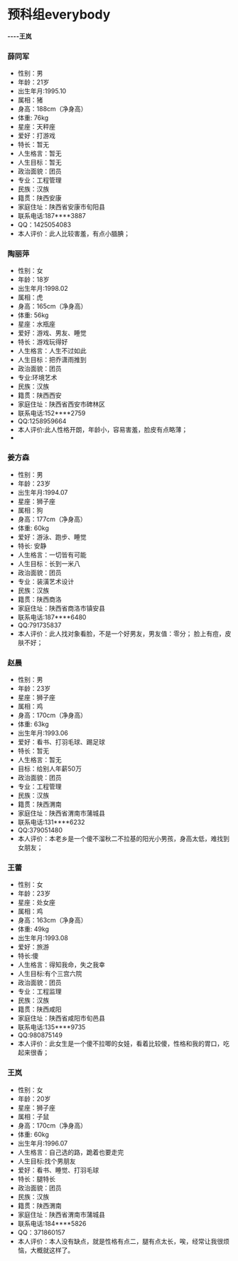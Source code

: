 # 预科组everybody
#### ----王岚

### 薛同军
* 性别：男
* 年龄：21岁
* 出生年月:1995.10
* 属相：猪
* 身高：188cm（净身高）
* 体重: 76kg   
* 星座：天秤座  
* 爱好：打游戏
* 特长：暂无
* 人生格言：暂无
* 人生目标：暂无
* 政治面貌：团员
* 专业：工程管理
* 民族：汉族
* 籍贯：陕西安康
* 家庭住址：陕西省安康市旬阳县
* 联系电话:187****3887
* QQ：1425054083
* 本人评价：此人比较害羞，有点小腼腆；

### 陶丽萍
* 性别：女
* 年龄：18岁
* 出生年月:1998.02
* 属相：虎
* 身高：165cm（净身高）
* 体重: 56kg
* 星座：水瓶座     
* 爱好：游戏、男友、睡觉
* 特长：游戏玩得好
* 人生格言：人生不过如此
* 人生目标：把乔潇雨推到
* 政治面貌：团员
* 专业:环境艺术
* 民族：汉族
* 籍贯：陕西西安
* 家庭住址：陕西省西安市碑林区
* 联系电话:152****2759
* QQ:1258959664
* 本人评价:此人性格开朗，年龄小，容易害羞，脸皮有点略薄；
*

### 姜方森
* 性别：男
* 年龄：23岁
* 出生年月:1994.07  
* 星座：狮子座  
* 属相：狗
* 身高：177cm（净身高）
* 体重: 60kg  
* 爱好：游泳、跑步、睡觉
* 特长: 安静
* 人生格言：一切皆有可能
* 人生目标：长到一米八
* 政治面貌：团员
* 专业：装潢艺术设计
* 民族：汉族
* 籍贯：陕西商洛
* 家庭住址：陕西省商洛市镇安县
* 联系电话:187****6480
* QQ:791735837
* 本人评价：此人找对象看脸，不是一个好男友，男友值：零分； 脸上有痘，皮肤不好；


### 赵晨
* 性别：男
* 年龄：23岁
* 星座：狮子座
* 属相：鸡
* 身高：170cm（净身高）
* 体重: 63kg
* 出生年月:1993.06      
* 爱好：看书、打羽毛球、踢足球
* 特长：暂无
* 人生格言：暂无
* 目标：给别人年薪50万
* 政治面貌：团员
* 专业：工程管理
* 民族：汉族
* 籍贯：陕西渭南
* 家庭住址：陕西省渭南市蒲城县
* 联系电话:131****6232
* QQ:379051480
* 本人评价：本老乡是一个傻不溜秋二不拉基的阳光小男孩，身高太低，难找到女朋友；

### 王蕾
* 性别：女
* 年龄：23岁
* 星座：处女座
* 属相：鸡
* 身高：163cm（净身高）
* 体重: 49kg
* 出生年月:1993.08      
* 爱好：旅游
* 特长:傻
* 人生格言：得知我命，失之我幸
* 人生目标:有个三宫六院
* 政治面貌：团员
* 专业：工程监理
* 民族：汉族
* 籍贯：陕西咸阳
* 家庭住址：陕西省咸阳市旬邑县
* 联系电话:135****9735
* QQ:980875149
* 本人评价：此女生是一个傻不拉唧的女娃，看着比较傻，性格和我的胃口，吃起来很香；

### 王岚
* 性别：女
* 年龄：20岁
* 星座：狮子座
* 属相：子鼠
* 身高：170cm（净身高）
* 体重: 60kg
* 出生年月:1996.07     
* 人生格言：自己选的路，跪着也要走完
* 人生目标:找个男朋友
* 爱好：看书、睡觉、打羽毛球
* 特长：腿特长
* 政治面貌：团员
* 民族：汉族
* 籍贯：陕西渭南
* 家庭住址：陕西省渭南市蒲城县
* 联系电话:184****5826
* QQ：371860157
* 本人评价：本人没有缺点，就是性格有点二，腿有点太长，唉，经常让我很烦恼，大概就这样了。
